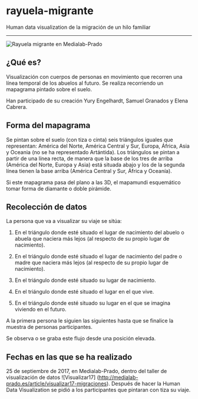# rayuela-migrante

Human data visualization de la migración de un hilo familiar
***
 ![Rayuela migrante en Medialab-Prado](/37051376870_ef7a26a40a_o.jpg) 
 
## ¿Qué es?

Visualización con cuerpos de personas en movimiento que recorren una línea temporal de los abuelos al futuro. Se realiza recorriendo un mapagrama pintado sobre el suelo.

Han participado de su creación Yury Engelhardt, Samuel Granados y Elena Cabrera.

## Forma del mapagrama

Se pintan sobre el suelo (con tiza o cinta) seis triángulos iguales que representan: América del Norte, América Central y Sur, Europa, África, Asia y Oceania (no se ha representado Artántida). Los triángulos se pintan a partir de una línea recta, de manera que la base de los tres de arriba (América del Norte, Europa y Asia) está situada abajo y los de la segunda línea tienen la base arriba (América Central y Sur, África y Oceanía).

Si este mapagrama pasa del plano a las 3D, el mapamundi esquemático tomar forma de diamante o doble pirámide.

## Recolección de datos

La persona que va a visualizar su viaje se sitúa:

1. En el triángulo donde esté situado el lugar de nacimiento del abuelo o abuela que naciera más lejos (al respecto de su propio lugar de nacimiento).

2. En el triángulo donde esté situado el lugar de nacimiento del padre o madre que naciera más lejos (al respecto de su propio lugar de nacimiento).

3. En el triángulo donde esté situado su lugar de nacimiento.

4. En el triángulo donde esté situado el lugar en el que vive.

5. En el triángulo donde esté situado su lugar en el que se imagina viviendo en el futuro.

A la primera persona le siguien las siguientes hasta que se finalice la muestra de personas participantes.

Se observa o se graba este flujo desde una posición elevada.

## Fechas en las que se ha realizado

25 de septiembre de 2017, en Medialab-Prado, dentro del taller de visualización de datos ![Visualizar17] (http://medialab-prado.es/article/visualizar17-migraciones). Después de hacer la Human Data Visualization se pidió a los participantes que pintaran con tiza su viaje.

